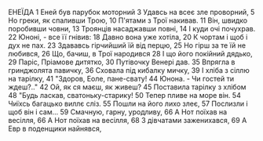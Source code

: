 ЕНЕЇДА
1  Еней був парубок моторний
3  Удавсь на всеє зле проворний,
5  Но греки, як спаливши Трою,
10 П'ятами з Трої накивав.
11 Він, швидко поробивши човни,
13 Троянців насаджавши повні,
14 І куди очі почухрав.
22 Юноні, - все її гнівив:
18 Давно вона уже хотіла,
20 К чортам і щоб і дух не пах.
23 Здававсь гірчийший їй від перцю,
25 Но гірш за те їй не любився,
26 Що, бачиш, в Трої народився
28 І що його покійний дядько,
29 Паріс, Пріамове дитятко,
30 Путівочку Венері дав.
35 Впрягла в гринджолята павичку,
36 Сховала під кибалку мичку,
39 І хліба з сіллю на тарілку,
41 "Здоров, Еоле, пане-свату!
44 Юнона. - Чи гостей ти ждеш?.."
42 Ой, як ся маєш, як живеш? 
45 Поставила тарілку з хлібом
48 "Будь ласкав, сватоньку-старику!
50 Тепер пливе на море він.
54 Чиїхсь багацько виллє сліз.
55 Пошли на його лихо злеє,
57 Послизли і щоб він і сам...
59 Смачную, гарну, уродливу,
66 А Нот поїхав на весілля,
66 А Нот поїхав на весілля,
68 З дівчатами заженихався,
69 А Евр в поденщики найнявся,